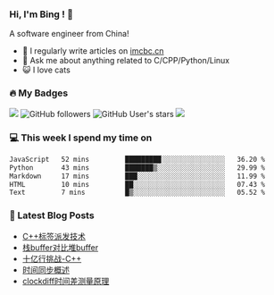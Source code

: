 ### Hi, I'm Bing ! 👋

A software engineer from China! 

- 📝 I regularly write articles on [imcbc.cn](https://imcbc.cn)
- 💬 Ask me about anything related to C/CPP/Python/Linux
- 😺 I love cats

### 🔥 My Badges

![](https://komarev.com/ghpvc/?username=caibingcheng)
![GitHub followers](https://img.shields.io/github/followers/caibingcheng)
![GitHub User's stars](https://img.shields.io/github/stars/caibingcheng)
![](https://www.codewars.com/users/caibingcheng/badges/micro)

### 💻 This week I spend my time on
<!--START_SECTION:waka-->

```txt
JavaScript   52 mins         █████████░░░░░░░░░░░░░░░░   36.20 %
Python       43 mins         ███████▒░░░░░░░░░░░░░░░░░   29.99 %
Markdown     17 mins         ███░░░░░░░░░░░░░░░░░░░░░░   11.99 %
HTML         10 mins         ██░░░░░░░░░░░░░░░░░░░░░░░   07.43 %
Text         7 mins          █▒░░░░░░░░░░░░░░░░░░░░░░░   05.52 %
```

<!--END_SECTION:waka-->

### 📔 Latest Blog Posts
<!-- BLOG-POST-LIST:START -->
- [C++标签派发技术](https://imcbc.cn/202408/cpp_tag_dispatch/)
- [栈buffer对比堆buffer](https://imcbc.cn/202407/stack_vs_heap_buffer/)
- [十亿行挑战-C++](https://imcbc.cn/202406/1brc-cpp/)
- [时间同步概述](https://imcbc.cn/202406/time-sync-summary/)
- [clockdiff时间差测量原理](https://imcbc.cn/202405/clockdiff-sourcecode/)
<!-- BLOG-POST-LIST:END -->

<!-- 
### 🌟 My github status

![](https://github-profile-trophy.vercel.app/?username=caibingcheng&row=1&column=6&margin-w=8)
![](http://github-profile-summary-cards.vercel.app/api/cards/profile-details?username=caibingcheng&theme=github) 

![](http://github-profile-summary-cards.vercel.app/api/cards/repos-per-language?username=caibingcheng&theme=github&exclude=html,css) &nbsp;&nbsp; ![](http://github-profile-summary-cards.vercel.app/api/cards/most-commit-language?username=caibingcheng&theme=github&exclude=html,css) 

![](http://github-profile-summary-cards.vercel.app/api/cards/productive-time?username=caibingcheng&theme=github&utcOffset=8) &nbsp;&nbsp; ![](http://github-profile-summary-cards.vercel.app/api/cards/stats?username=caibingcheng&theme=github) 
-->
